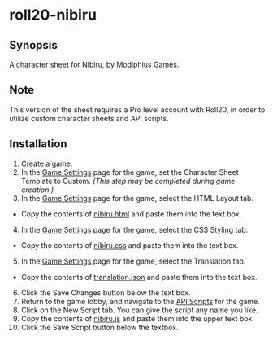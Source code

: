 # roll20-nibiru

## Synopsis

A character sheet for Nibiru, by Modiphius Games.

## Note

This version of the sheet requires a Pro level account with Roll20, in order to utilize custom character sheets and API scripts.

## Installation

1. Create a game.
2. In the [Game Settings](https://wiki.roll20.net/Game_Management#Game_Settings) page for the game, set the Character Sheet Template to Custom. *(This step may be completed during game creation.)*    
3. In the [Game Settings](https://wiki.roll20.net/Game_Management#Game_Settings) page for the game, select the HTML Layout tab.    
  * Copy the contents of [nibiru.html](./nibiru.html) and paste them into the text box.    
4. In the [Game Settings](https://wiki.roll20.net/Game_Management#Game_Settings) page for the game, select the CSS Styling tab.    
  * Copy the contents of [nibiru.css](./nibiru.css) and paste them into the text box.    
5. In the [Game Settings](https://wiki.roll20.net/Game_Management#Game_Settings) page for the game, select the Translation tab.    
  * Copy the contents of [translation.json](./translation.json) and paste them into the text box.
6. Click the Save Changes button below the text box.
7. Return to the game lobby, and navigate to the [API Scripts](https://wiki.roll20.net/Game_Management#API_Scripts) for the game.
8. Click on the New Script tab. You can give the script any name you like.
9. Copy the contents of [nibiru.js](./shadowrundice.js) and paste them into the upper text box.
10. Click the Save Script button below the textbox.